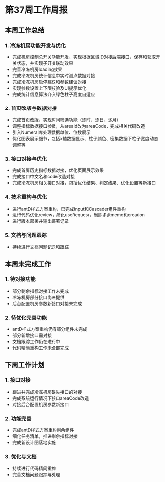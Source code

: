 # 第37周工作周报

## 本周工作总结

### 1. 冷冻机房功能开发与优化
- 完成机房控制总开关功能开发，实现根据区域ID对接后端接口，保存和获取开关状态，并实现子开关联动效果
- 完善冷冻机房loading效果
- 完成冷冻机房统计信息中实时测点数据对接
- 完成冷冻机房启停建议和参数建议对接
- 实现参数设置上下限校验及UI提示优化
- 完成统计信息算法介入绿色柱子高度自适应

### 2. 首页改版与数据对接
- 完成首页改版，实现时间筛选功能（逐时、逐日、逐月）
- 调整指标数据接口参数，从areaId改为areaCode，完成相关代码改造
- 引入Numeral库处理数据单位、位数展示
- 优化图表展示细节，包括x轴数据显示、柱子颜色、密集数据下柱子宽度动态调整等

### 3. 接口对接与优化
- 完成首屏历史指标数据对接，优化页面展示效果
- 完成接口中文名和code改造对接
- 完成冷冻机房相关接口对接，包括优化结果、判定结果、优化设置等新接口

### 4. 技术重构与优化
- 进行antD样式方案重构，已完成input和Cascader组件重构
- 进行代码优化review，简化useRequest，删除多余memo和creation
- 进行版本部署并输出部署记录

### 5. 文档与问题跟踪
- 持续进行文档问题记录和跟踪

## 本周未完成工作

### 1. 待对接功能
- 部分剩余指标对接工作未完成
- 冷冻机房部分接口尚未提供
- 后台配置机房参数新接口对接未完成

### 2. 待优化完善功能
- antD样式方案重构仍有部分组件未完成
- 部分新增接口需对接
- 文档跟踪工作仍在进行中
- 代码精简重构工作未全部完成

## 下周工作计划

### 1. 接口对接
- 跟进并完成冷冻机房缺失接口的对接
- 完成系统运行情况下接口areaCode改造
- 对接后台配置机房参数新接口

### 2. 功能完善
- 完成antD样式方案重构剩余组件
- 细化任务清单，推进剩余指标对接
- 完成新设计图落地实施

### 3. 优化与文档
- 持续进行代码精简重构
- 完善文档问题跟踪与处理
